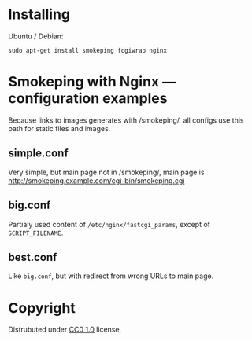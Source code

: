 # Installing

Ubuntu / Debian:

```shell
sudo apt-get install smokeping fcgiwrap nginx
```

# Smokeping with Nginx — configuration examples

Because links to images generates with /smokeping/, all configs use this path for static files and images.

## simple.conf

Very simple, but main page not in /smokeping/, main page is http://smokeping.example.com/cgi-bin/smokeping.cgi

## big.conf

Partialy used content of `/etc/nginx/fastcgi_params`, except of `SCRIPT_FILENAME`.

## best.conf

Like `big.conf`, but with redirect from wrong URLs to main page.

# Copyright

Distrubuted under [CC0 1.0](https://creativecommons.org/publicdomain/zero/1.0/) license.

